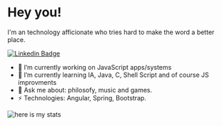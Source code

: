 
# Hey you!

I'm an technology afficionate who tries hard to make the word a better place.

  [![Linkedin Badge](https://img.shields.io/badge/-gabriellima-blue?style=flat-square&logo=Linkedin&logoColor=white&link=https://www.linkedin.com/in/limmagabriel/)](https://www.linkedin.com/in/limmagabriel)

- 🔭 I’m currently working on JavaScript apps/systems
- 🌱 I’m currently learning IA, Java, C, Shell Script and of course JS improvments
- 💬 Ask me about: philosofy, music and games.
- ⚡ Technologies: Angular, Spring, Bootstrap.

![here is my stats](https://github-readme-stats.vercel.app/api?username=bielzin42&show_icons=true&hide_border=true)
